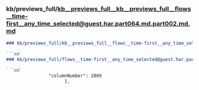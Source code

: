 ### kb/previews_full/kb__previews_full__kb__previews_full__flows__time-first__any_time_selected@guest.har.part064.md.part002.md.md

```md
### kb/previews_full/kb__previews_full__flows__time-first__any_time_selected@guest.har.part064.md.part002.md

```md
### kb/previews_full/flows__time-first__any_time_selected@guest.har.part064.md (part 002)

```md
                "columnNumber": 2869
                      },
       
```

```

```

```
